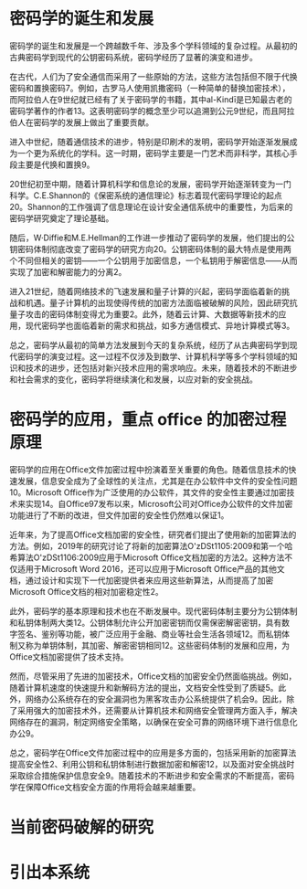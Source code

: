 # 密码学的诞生和发展

密码学的诞生和发展是一个跨越数千年、涉及多个学科领域的复杂过程。从最初的古典密码学到现代的公钥密码系统，密码学经历了显著的演变和进步。

在古代，人们为了安全通信而采用了一些原始的方法，这些方法包括但不限于代换密码和置换密码7。例如，古罗马人使用凯撒密码（一种简单的替换加密技术），而阿拉伯人在9世纪就已经有了关于密码学的书籍，其中al-Kindī是已知最古老的密码学著作的作者13。这表明密码学的概念至少可以追溯到公元9世纪，而且阿拉伯人在密码学的发展上做出了重要贡献。

进入中世纪，随着通信技术的进步，特别是印刷术的发明，密码学开始逐渐发展成为一个更为系统化的学科。这一时期，密码学主要是一门艺术而非科学，其核心手段主要是代换和置换9。

20世纪初至中期，随着计算机科学和信息论的发展，密码学开始逐渐转变为一门科学。C.E.Shannon的《保密系统的通信理论》标志着现代密码学理论的起点20。Shannon的工作强调了信息理论在设计安全通信系统中的重要性，为后来的密码学研究奠定了理论基础。

随后，W·Diffie和M.E.Hellman的工作进一步推动了密码学的发展，他们提出的公钥密码体制彻底改变了密码学的研究方向20。公钥密码体制的最大特点是使用两个不同但相关的密钥——一个公钥用于加密信息，一个私钥用于解密信息——从而实现了加密和解密能力的分离2。

进入21世纪，随着网络技术的飞速发展和量子计算的兴起，密码学面临着新的挑战和机遇。量子计算机的出现使得传统的加密方法面临被破解的风险，因此研究抗量子攻击的密码体制变得尤为重要2。此外，随着云计算、大数据等新技术的应用，现代密码学也面临着新的需求和挑战，如多方通信模式、异地计算模式等3。

总之，密码学从最初的简单方法发展到今天的复杂系统，经历了从古典密码学到现代密码学的演变过程。这一过程不仅涉及到数学、计算机科学等多个学科领域的知识和技术的进步，还包括对新兴技术应用的需求响应。未来，随着技术的不断进步和社会需求的变化，密码学将继续演化和发展，以应对新的安全挑战。
# 密码学的应用，重点 office 的加密过程原理
密码学的应用在Office文件加密过程中扮演着至关重要的角色。随着信息技术的快速发展，信息安全成为了全球性的关注点，尤其是在办公软件中文件的安全性问题10。Microsoft Office作为广泛使用的办公软件，其文件的安全性主要通过加密技术来实现14。自Office97发布以来，Microsoft公司对Office办公软件的文件加密功能进行了不断的改进，但文件加密的安全性仍然难以保证1。

近年来，为了提高Office文档加密的安全性，研究者们提出了使用新的加密算法的方法。例如，2019年的研究讨论了将新的加密算法O'zDSt1105:2009和第一个哈希算法O'zDSt1106:2009应用于Microsoft Office文档加密的方法2。这种方法不仅适用于Microsoft Word 2016，还可以应用于Microsoft Office产品的其他文档，通过设计和实现下一代加密提供者来应用这些新算法，从而提高了加密Microsoft Office文档的相对加密稳定性2。

此外，密码学的基本原理和技术也在不断发展中。现代密码体制主要分为公钥体制和私钥体制两大类12。公钥体制允许公开加密密钥而仅需保密解密密钥，具有数字签名、鉴别等功能，被广泛应用于金融、商业等社会生活各领域12。而私钥体制又称为单钥体制，其加密、解密密钥相同12。这些密码体制的发展和应用，为Office文档加密提供了技术支持。

然而，尽管采用了先进的加密技术，Office文档的加密安全仍然面临挑战。例如，随着计算机速度的快速提升和新解码方法的提出，文档安全性受到了质疑5。此外，网络办公系统存在的安全漏洞也为黑客攻击办公系统提供了机会9。因此，除了采用强大的加密技术外，还需要从计算机技术和网络安全管理两方面入手，解决网络存在的漏洞，制定网络安全策略，以确保在安全可靠的网络环境下进行信息化办公9。

总之，密码学在Office文件加密过程中的应用是多方面的，包括采用新的加密算法提高安全性2、利用公钥和私钥体制进行数据加密和解密12，以及面对安全挑战时采取综合措施保护信息安全9。随着技术的不断进步和安全需求的不断提高，密码学在保障Office文档安全方面的作用将会越来越重要。

# 当前密码破解的研究


# 引出本系统